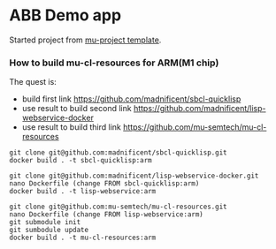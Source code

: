 # ABB Demo app

Started project from [mu-project template](https://github.com/mu-semtech/mu-project).

### How to build mu-cl-resources for ARM(M1 chip)

The quest is:
* build first link https://github.com/madnificent/sbcl-quicklisp
* use result to build second link https://github.com/madnificent/lisp-webservice-docker
* use result to build third link https://github.com/mu-semtech/mu-cl-resources

```
git clone git@github.com:madnificent/sbcl-quicklisp.git
docker build . -t sbcl-quicklisp:arm

git clone git@github.com:madnificent/lisp-webservice-docker.git
nano Dockerfile (change FROM sbcl-quicklisp:arm)
docker build . -t lisp-webservice:arm

git clone git@github.com:mu-semtech/mu-cl-resources.git
nano Dockerfile (change FROM lisp-webservice:arm)
git submodule init
git sumbodule update
docker build . -t mu-cl-resources:arm
```